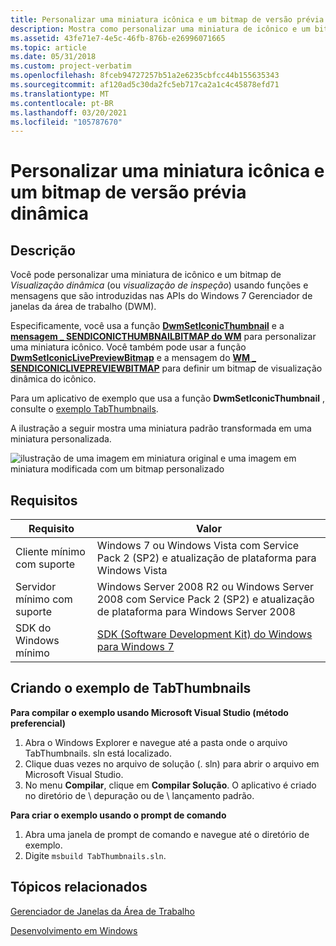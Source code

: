 ```yaml
---
title: Personalizar uma miniatura icônica e um bitmap de versão prévia dinâmica
description: Mostra como personalizar uma miniatura de icônico e um bitmap de visualização dinâmica (também chamado de visualização de inspeção).
ms.assetid: 43fe71e7-4e5c-46fb-876b-e26996071665
ms.topic: article
ms.date: 05/31/2018
ms.custom: project-verbatim
ms.openlocfilehash: 8fceb94727257b51a2e6235cbfcc44b155635343
ms.sourcegitcommit: af120ad5c30da2fc5eb717ca2a1c4c45878efd71
ms.translationtype: MT
ms.contentlocale: pt-BR
ms.lasthandoff: 03/20/2021
ms.locfileid: "105787670"
---
```

# <a name="customize-an-iconic-thumbnail-and-a-live-preview-bitmap"></a>Personalizar uma miniatura icônica e um bitmap de versão prévia dinâmica

## <a name="description"></a>Descrição

Você pode personalizar uma miniatura de icônico e um bitmap de *Visualização dinâmica* (ou *visualização de inspeção*) usando funções e mensagens que são introduzidas nas APIs do Windows 7 Gerenciador de janelas da área de trabalho (DWM).

Especificamente, você usa a função [**DwmSetIconicThumbnail**](/windows/win32/api/Dwmapi/nf-dwmapi-dwmseticonicthumbnail) e a [**mensagem \_ SENDICONICTHUMBNAILBITMAP do WM**](wm-dwmsendiconicthumbnail.md) para personalizar uma miniatura icônico. Você também pode usar a função [**DwmSetIconicLivePreviewBitmap**](/windows/win32/api/Dwmapi/nf-dwmapi-dwmseticoniclivepreviewbitmap) e a mensagem do [**WM \_ SENDICONICLIVEPREVIEWBITMAP**](wm-dwmsendiconiclivepreviewbitmap.md) para definir um bitmap de visualização dinâmica do icônico.

Para um aplicativo de exemplo que usa a função **DwmSetIconicThumbnail** , consulte o [exemplo TabThumbnails](https://github.com/microsoft/Windows-classic-samples/tree/master/Samples/Win7Samples/winui/shell/appshellintegration/TabThumbnails).

A ilustração a seguir mostra uma miniatura padrão transformada em uma miniatura personalizada.

![ilustração de uma imagem em miniatura original e uma imagem em miniatura modificada com um bitmap personalizado](images/customthumbnail.jpg)

## <a name="requirements"></a>Requisitos

| Requisito | Valor |
|--------------------------|---------------------------------------------------------------------------------------------------------------------|
| Cliente mínimo com suporte | Windows 7 ou Windows Vista com Service Pack 2 (SP2) e atualização de plataforma para Windows Vista                          |
| Servidor mínimo com suporte | Windows Server 2008 R2 ou Windows Server 2008 com Service Pack 2 (SP2) e atualização de plataforma para Windows Server 2008 |
| SDK do Windows mínimo      | [SDK (Software Development Kit) do Windows para Windows 7](https://msdn.microsoft.com/windows/bb980924.aspx)             |

## <a name="building-the-tabthumbnails-sample"></a>Criando o exemplo de TabThumbnails

**Para compilar o exemplo usando Microsoft Visual Studio (método preferencial)**

1.  Abra o Windows Explorer e navegue até a pasta onde o arquivo TabThumbnails. sln está localizado.
2.  Clique duas vezes no arquivo de solução (. sln) para abrir o arquivo em Microsoft Visual Studio.
3.  No menu **Compilar**, clique em **Compilar Solução**. O aplicativo é criado no diretório de \\ depuração ou de \\ lançamento padrão.

**Para criar o exemplo usando o prompt de comando**

1.  Abra uma janela de prompt de comando e navegue até o diretório de exemplo.
2.  Digite `msbuild TabThumbnails.sln`.

## <a name="related-topics"></a>Tópicos relacionados

[Gerenciador de Janelas da Área de Trabalho](dwm-overview.md)

[Desenvolvimento em Windows](/windows/desktop/win32-and-com-development)
